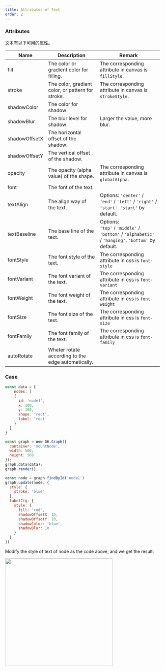 ```yaml
---
title: Attributes of Text
order: 2
---
```


### Attributes
文本有以下可用的属性。

| Name | Description | Remark |
| --- | --- | --- |
| fill | The color or gradient color for filling. | The corresponding attribute in canvas is `fillStyle`. |
| stroke | The color, gradient color, or pattern for stroke. | The corresponding attribute in canvas is `strokeStyle`. |
| shadowColor | The color for shadow. |  |
| shadowBlur | The blur level for shadow. | Larger the value, more blur. |
| shadowOffsetX | The horizontal offset of the shadow. |  |
| shadowOffsetY | The vertical offset of the shadow. |  |
| opacity | The opacity (alpha value) of the shape. | The corresponding attribute in canvas is `globalAlpha`. |
| font | The font of the text. |  |
| textAlign | The align way of the text. | Options: `'center'` / `'end'` / `'left'` / `'right'` / `'start'`. `'start'` by default. |
| textBaseline | The base line of the text. | Options: <br />`'top'` / `'middle'` / `'bottom'` / `'alphabetic'` / `'hanging'`. `'bottom'` by default. |
| fontStyle | The font style of the text. | The corresponding attribute in css is `font-style` |
| fontVariant | The font variant of the text. | The corresponding attribute in css is `font-variant` |
| fontWeight | The font weight of the text. | The corresponding attribute in css is `font-weight` |
| fontSize | The font size of the text. | The corresponding attribute in css is `font-size` |
| fontFamily | The font family of the text. | The corresponding attribute in css is `font-family` |
| autoRotate | Wheter rotate according to the edge automatically. |  |


### Case
```javascript
const data = {
	nodes: [
  	{
      id: 'node1',
      x: 100,
      y: 100,
      shape: 'rect',
      label: 'rect'
    }
  ]
}

const graph = new G6.Graph({
  container: 'mountNode',
  width: 500,
  height: 500
});
graph.data(data);
graph.render();

const node = graph.findById('node1')
graph.update(node, {
  style: {
    stroke: 'blue'
  },
  labelCfg: {
    style: {
      fill: 'red',
      shadowOffsetX: 10,
      shadowOffsetY: 10,
      shadowColor: 'blue',
      shadowBlur: 10
    }
  }
})
```

Modify the style of text of node as the code above, and we get the result:

<img src='https://gw.alipayobjects.com/mdn/rms_f8c6a0/afts/img/A*euH9SLcS2IoAAAAAAAAAAABkARQnAQ' width=350>

